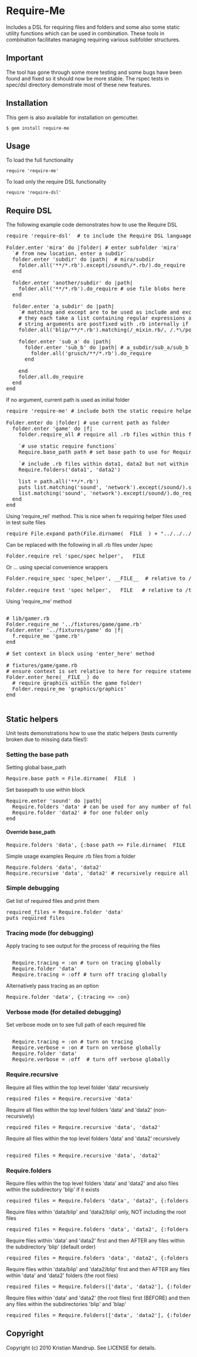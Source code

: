 # Require-Me ##

Includes a DSL for requiring files and folders and some also some static utility functions which can be used in combination. 
These tools in combination facilitates managing requiring various subfolder structures.

## Important ##
            
The tool has gone through some more testing and some bugs have been found and fixed so it should now be more stable. 
The rspec tests in spec/dsl directory demonstrate most of these new features.

## Installation ##
This gem is also available for installation on gemcutter.

`$ gem install require-me`

## Usage ##

To load the full functionality

`require 'require-me'`

To load only the require DSL functionality

`require 'require-dsl'`

## Require DSL ##
  
The following example code demonstrates how to use the Require DSL

<pre>
require 'require-dsl'  # to include the Require DSL language only

Folder.enter 'mira' do |folder| # enter subfolder 'mira'
  `# from new location, enter a subdir`
  folder.enter 'subdir' do |path|  # mira/subdir      
    folder.all('**/*.rb').except(/sound\/*.rb/).do_require  
  end

  folder.enter 'another/subdir' do |path|               
    folder.all('**/*.rb').do_require # use file blobs here
  end

  folder.enter 'a_subdir' do |path|         
    `# matching and except are to be used as include and exclude filters
    # they each take a list containing regular expressions and strings
    # string arguments are postfixed with .rb internally if not present`  
    folder.all('blip/**/*.rb').matching(/_mixin.rb/, /.*\/power/).except(/sound/, /disco/).do_require

    folder.enter 'sub_a' do |path|         
      folder.enter 'sub_b' do |path| # a_subdir/sub_a/sub_b         
        folder.all('grusch/**/*.rb').do_require
      end

    end
    folder.all.do_require    
  end
end  
</pre>

If no argument, current path is used as initial folder
 
<pre>
require 'require-me' # include both the static require helpers and the DSL require language  
  
Folder.enter do |folder| # use current path as folder
  folder.enter 'game' do |f|
    folder.require_all # require all .rb files within this folder!  

    `# use static require functions`
    Require.base_path path # set base path to use for Require

    `# include .rb files within data1, data2 but not within their subfolders (use recursive instead)`
    Require.folders('data1', 'data2') 
     
    list = path.all('**/*.rb')    
    puts list.matching('sound', 'network').except(/sound/).show_require(:relative)
    list.matching('sound', 'network').except(/sound/).do_require
  end
end  
</pre>

Using 'require_rel' method. This is nice when fx requiring helper files used in test suite files

<pre>
require File.expand_path(File.dirname(__FILE__) + "../../../spec_helper")
</pre>
                                                                        
Can be replaced with the following in all .rb files under /spec

<pre>
Folder.require_rel 'spec/spec_helper', __FILE__
</pre>

Or ... using special convenience wrappers


<pre>
Folder.require_spec 'spec_helper', __FILE__  # relative to /spec folder 

Folder.require_test 'spec_helper', __FILE__ # relative to /test folder
</pre>

Using 'require_me' method

<pre>

# lib/gamer.rb
Folder.require_me '../fixtures/game/game.rb'
Folder.enter '../fixtures/game' do |f|
  f.require_me 'game.rb'
end   

# Set context in block using 'enter_here' method

# fixtures/game/game.rb
# ensure context is set relative to here for require statements within block
Folder.enter_here(__FILE__) do
  # require graphics within the game folder!
  Folder.require_me 'graphics/graphics'
end

</pre>

## Static helpers ##

Unit tests demonstrations how to use the static helpers (tests currently broken due to missing data files!):

### Setting the base path ##

Setting global base_path
<pre>
Require.base_path = File.dirname(__FILE__)  
</pre>

Set basepath to use within block
<pre>
Require.enter 'sound' do |path|
  Require.folders 'data' # can be used for any number of folders   
  Require.folder 'data2' # for one folder only
end
</pre>

#### Override base_path ##

<pre>
Require.folders 'data', {:base_path => File.dirname(__FILE__) + '/../my/path}
</pre>

Simple usage examples
Require .rb files from a folder
<pre>
Require.folders 'data', 'data2' 
Require.recursive 'data', 'data2' # recursively require all in subtrees
</pre>

### Simple debugging ##

Get list of required files and print them
<pre>
required_files = Require.folder 'data'
puts required_files  
</pre>

### Tracing mode (for debugging) ##

Apply tracing to see output for the process of requiring the files
<pre>  
  Require.tracing = :on # turn on tracing globally
  Require.folder 'data'  
  Require.tracing = :off # turn off tracing globally
</pre>

Alternatively pass tracing as an option 

<pre>
Require.folder 'data', {:tracing => :on}  
</pre>

### Verbose mode (for detailed debugging) ##

Set verbose mode on to see full path of each required file
<pre>                      
  Require.tracing = :on # turn on tracing          
  Require.verbose = :on # turn on verbose globally
  Require.folder 'data'  
  Require.verbose = :off  # turn off verbose globally
</pre>


### Require.recursive ##

Require all files within the top level folder 'data' recursively 
<pre>
required_files = Require.recursive 'data'  
</pre>

Require all files within the top level folders 'data' and 'data2' (non-recursively) 
<pre>
required_files = Require.recursive 'data', 'data2'  
</pre>

Require all files within the top level folders 'data' and 'data2' recursively
<pre> 
required_files = Require.recursive 'data', 'data2'
</pre>

### Require.folders ##

Require files within the top level folders 'data' and 'data2' and also files within the subdirectory 'blip' if it exists 
<pre>
required_files = Require.folders 'data', 'data2', {:folders => 'blip'}  
</pre>

Require files within 'data/blip' and 'data2/blip' only, NOT including the root files
<pre>
required_files = Require.folders 'data', 'data2', {:folders => 'blip', :ignore_root_files => true}  
</pre>

Require files within 'data' and 'data2' first and then AFTER any files within the subdirectory 'blip' (default order)
<pre>
required_files = Require.folders 'data', 'data2', {:folders => 'blip', :root_files => :before}  
</pre>

Require files within 'data/blip' and 'data2/blip' first and then AFTER any files within 'data' and 'data2' folders (the root files)
<pre>
required_files = Require.folders(['data', 'data2'], {:folders => 'blip', :root_files => :after})
</pre>

Require files within 'data' and 'data2' (the root files) first (BEFORE) and then any files within the subdirectories 'blip' and 'blap'
<pre>
required_files = Require.folders(['data', 'data2'], {:folders => ['blip', 'blap'], :root_files => :before})  
</pre>


## Copyright

Copyright (c) 2010 Kristian Mandrup. See LICENSE for details.

